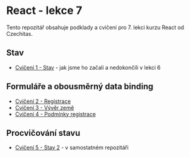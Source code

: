 # React - lekce 7

Tento repozitář obsahuje podklady a cvičení pro 7. lekci kurzu React od Czechitas.


## Stav

- [Cvičení 1 - Stav](https://github.com/Czechitas-React-podklady/Cviceni-React-stav) - jak jsme ho začali a nedokončili v lekci 6


## Formuláře a obousměrný data binding

- [Cvičení 2 - Registrace](./cviceni-02-registrace/README.md)
- [Cvičení 3 - Vývěr země](./cviceni-03-vyber-zeme/README.md)
- [Cvičení 4 - Podmínky registrace](./cviceni-04-podminky-registrace/README.md)

## Procvičování stavu

- [Cvičení 5 - Stav 2](https://github.com/Czechitas-React-podklady/Cviceni-React-stav-2) - v samostatném repozitáři
